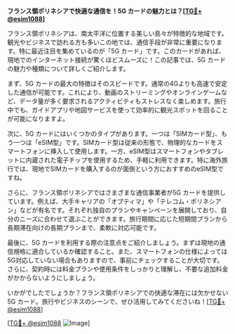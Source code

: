 **フランス領ポリネシアで快適な通信を！5G カードの魅力とは？[[TG💪+ @esim1088](https://t.me/s/esim1088)]**

フランス領ポリネシアは、南太平洋に位置する美しい島々が特徴的な地域です。観光やビジネスで訪れる方も多いこの地では、通信手段が非常に重要になります。特に最近注目を集めているのが「5G カード」です。このカードがあれば、現地でのインターネット接続が驚くほどスムーズに！この記事では、5G カードの魅力や種類について詳しくご紹介します。

まず、5G カードの最大の特徴はそのスピードです。通常の4Gよりも高速で安定した通信が可能です。これにより、動画のストリーミングやオンラインゲームなど、データ量が多く要求されるアクティビティもストレスなく楽しめます。旅行中でも、ガイドアプリや地図サービスを使って効率的に観光スポットを回ることが可能になりますよ。

次に、5G カードにはいくつかのタイプがあります。一つは「SIMカード型」、もう一つは「eSIM型」です。SIMカード型は従来の形態で、物理的なカードをスマートフォンに挿入して使用します。一方、eSIM型はスマートフォンやタブレットに内蔵された電子チップを使用するため、手軽に利用できます。特に海外旅行では、現地でSIMカードを購入するのが面倒という方におすすめのeSIM型ですね。

さらに、フランス領ポリネシアではさまざまな通信事業者が5G カードを提供しています。例えば、大手キャリアの「オプティマ」や「テレコム・ポリネシアン」などが有名です。それぞれ独自のプランやキャンペーンを展開しており、自分のニーズに合わせて選ぶことができます。旅行期間に応じた短期間プランから長期滞在向けの長期プランまで、柔軟に対応可能です。

最後に、5G カードを利用する際の注意点をご紹介しましょう。まずは現地の通信規格に適合しているか確認すること。また、スマートフォンの仕様によっては5G対応していない場合もありますので、事前にチェックすることが大切です。さらに、契約時には料金プランや使用条件をしっかりと理解し、不要な追加料金がかからないようにしましょう。

いかがでしたでしょうか？フランス領ポリネシアでの快適な滞在には欠かせない5G カード。旅行やビジネスのシーンで、ぜひ活用してみてくださいね！[[TG💪+ @esim1088](https://t.me/s/esim1088)]

[[TG💪+ @esim1088](https://t.me/s/esim1088) ![Image](https://i.postimg.cc/Y0z9fWf4/image.png)]